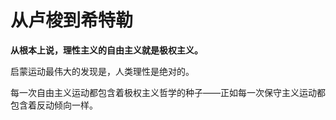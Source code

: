 # 从卢梭到希特勒

**从根本上说，理性主义的自由主义就是极权主义。**

启蒙运动最伟大的发现是，人类理性是绝对的。

每一次自由主义运动都包含着极权主义哲学的种子——正如每一次保守主义运动都包含着反动倾向一样。

